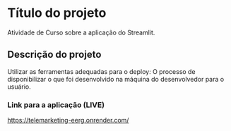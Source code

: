 # Título do projeto

Atividade de Curso sobre a aplicação do Streamlit.

## Descrição do projeto

Utilizar as ferramentas adequadas para o deploy: O processo de disponibilizar o que foi desenvolvido na máquina do desenvolvedor para o usuário.

### Link para a aplicação (LIVE)
https://telemarketing-eerg.onrender.com/

